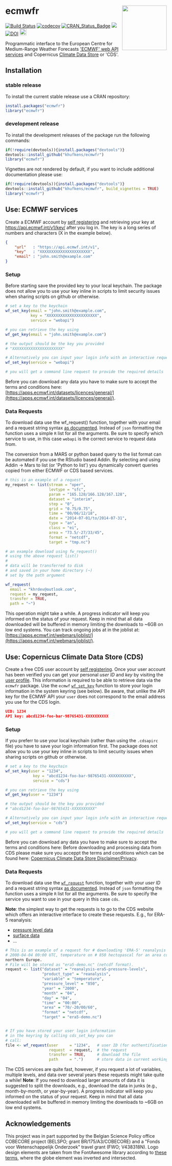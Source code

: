 # ecmwfr <a href='https://khufkens.github.io/ecmwfr/'><img src='https://github.com/khufkens/ecmwfr/raw/master/ecmwfr-logo.png' align="right" height="139" /></a>

[![Build Status](https://travis-ci.org/khufkens/ecmwfr.svg?branch=master)](https://travis-ci.org/khufkens/ecmwfr)
[![codecov](https://codecov.io/gh/khufkens/ecmwfr/branch/master/graph/badge.svg)](https://codecov.io/gh/khufkens/ecmwfr)
[![CRAN\_Status\_Badge](https://www.r-pkg.org/badges/version/ecmwfr)](https://cran.r-project.org/package=ecmwfr)
[![](https://cranlogs.r-pkg.org/badges/grand-total/ecmwfr)](https://cran.r-project.org/package=ecmwfr)
[![DOI](https://zenodo.org/badge/156325084.svg)](https://zenodo.org/badge/latestdoi/156325084)
<a href="https://www.buymeacoffee.com/H2wlgqCLO" target="_blank"><img src="https://www.buymeacoffee.com/assets/img/custom_images/orange_img.png" alt="Buy Me A Coffee" height="21px" ></a>

Programmatic interface to the European Centre for Medium-Range Weather Forecasts
['ECMWF' web API services](https://confluence.ecmwf.int/display/WEBAPI/ECMWF+Web+API+Home)
and Copernicus [Climate Data Store](https://cds.climate.copernicus.eu) or 'CDS'.

## Installation

### stable release

To install the current stable release use a CRAN repository:

``` r
install.packages("ecmwfr")
library("ecmwfr")
```

### development release

To install the development releases of the package run the following
commands:

``` r
if(!require(devtools)){install.packages("devtools")}
devtools::install_github("khufkens/ecmwfr")
library("ecmwfr")
```

Vignettes are not rendered by default, if you want to include additional
documentation please use:

``` r
if(!require(devtools)){install.packages("devtools")}
devtools::install_github("khufkens/ecmwfr", build_vignettes = TRUE)
library("ecmwfr")
```

## Use: ECMWF services

Create a ECMWF account by [self registering](https://apps.ecmwf.int/registration/) 
and retrieving your key at https://api.ecmwf.int/v1/key/ after you log in. The
key is a long series of numbers and characters (X in the example below).

```json
{
    "url"   : "https://api.ecmwf.int/v1",
    "key"   : "XXXXXXXXXXXXXXXXXXXXXX",
    "email" : "john.smith@example.com"
}
```

### Setup

Before starting save the provided key to your local keychain. The package does
not allow you to use your key inline in scripts to limit security issues when
sharing scripts on github or otherwise.

```R
# set a key to the keychain
wf_set_key(email = "john.smith@example.com",
           key = "XXXXXXXXXXXXXXXXXXXXXX",
           service = "webapi")

# you can retrieve the key using
wf_get_key(email = "john.smith@example.com")

# the output should be the key you provided
# "XXXXXXXXXXXXXXXXXXXXXX"

# Alternatively you can input your login info with an interactive request
wf_set_key(service = "webapi")

# you will get a command line request to provide the required details
```

Before you can download any data you have to make sure to accept the terms and
conditions here:
[https://apps.ecmwf.int/datasets/licences/general/](https://apps.ecmwf.int/datasets/licences/general/).

### Data Requests

To download data use the wf_request() function, together with your email and a
request string syntax [as documented](https://confluence.ecmwf.int/display/WEBAPI/Brief+request+syntax#Briefrequestsyntax-Syntax). Instead of `json` formatting the function uses a simple `R` list for all
the arguments. Be sure to specify which service to use, in this case `webapi` 
is the correct service to request data from.

The conversion from a MARS or python based query to the list format can be automated if you use the RStudio based Addin. By selecting and using Addin -> Mars to list (or 'Python to list') you dynamically convert queries copied from either ECMWF or CDS based services.

[](https://user-images.githubusercontent.com/1354258/56429601-ced94100-62c3-11e9-82f3-ae2cd03d06f5.gif)

```R
# this is an example of a request
my_request <- list(stream = "oper",
                   levtype = "sfc",
                   param = "165.128/166.128/167.128",
                   dataset = "interim",
                   step = "0",
                   grid = "0.75/0.75",
                   time = "00/06/12/18",
                   date = "2014-07-01/to/2014-07-31",
                   type = "an",
                   class = "ei",
                   area = "73.5/-27/33/45",
                   format = "netcdf",
                   target = "tmp.nc")

# an example download using fw_request()
# using the above request list()
# 
# data will be transferred to disk
# and saved in your home directory (~)
# set by the path argument

wf_request(
  email = "khrdev@outlook.com",
  request = my_request,
  transfer = TRUE,
  path = "~")
```

This operation might take a while. A progress indicator will keep you informed
on the status of your request. Keep in mind that all data downloaded will be 
buffered in memory limiting the downloads to ~6GB on low end systems. You can 
track ongoing jobs at in the joblist at: [https://apps.ecmwf.int/webmars/joblist/](https://apps.ecmwf.int/webmars/joblist/).


## Use: Copernicus Climate Data Store (CDS)

Create a free CDS user account by [self
registering](https://cds.climate.copernicus.eu/user/register). Once your user
account has been verified you can get your personal _user ID_ and _key_ by 
visiting the [user profile](https://cds.climate.copernicus.eu/user). This 
information is required to be able to retrieve data via the `ecmwfr` package. 
Use the `ecmwf` [`wf_set_key`](references/wf_set_key.html) function to store
your login information in the system keyring (see below). Be aware, that unlike
the API key for the ECMWF API your `user` does not correspond to the email
address you use for the CDS login.

```json
UID: 1234
API key: abcd1234-foo-bar-98765431-XXXXXXXXXX
```

### Setup

If you preferr to use your local keychain (rather than using the `.cdsapirc`
file) you have to save your login information first.  The package does not
allow you to use your key inline in scripts to limit security issues when
sharing scripts on github or otherwise.

```R
# set a key to the keychain
wf_set_key(user = "1234",
            key = "abcd1234-foo-bar-98765431-XXXXXXXXXX",
            service = "cds")

# you can retrieve the key using
wf_get_key(user = "1234")

# the output should be the key you provided
# "abcd1234-foo-bar-98765431-XXXXXXXXXX"

# Alternatively you can input your login info with an interactive request
wf_set_key(service = "cds")

# you will get a command line request to provide the required details
```

Before you can download any data you have to make sure to accept the terms and
conditions here: Before downloading and processing data from CDS please make
sure you acceppt the terms and conditions which can be found here: [Copernicus
Climate Data Store Disclaimer/Privacy](https://cds.climate.copernicus.eu/disclaimer-privacy).

### Data Requests

To download data use the [`wf_request`](references/wf_request.html) function,
together with your _user ID_ and a request string syntax
[as documented](https://confluence.ecmwf.int/display/WEBAPI/Brief+request+syntax#Briefrequestsyntax-Syntax). Instead of `json` formatting the function uses a simple `R` list for all the
arguments. Be sure to specify the service you want to use in your query in this case `cds`.

**Note**: the simplest way to get the requests is to go to the CDS
website which offers an interactive interface to create these requests.  E.g.,
for ERA-5 reanalysis:

* [pressure level data](https://cds.climate.copernicus.eu/cdsapp#!/dataset/reanalysis-era5-pressure-levels?tab=form)
* [surface data](https://cds.climate.copernicus.eu/cdsapp#!/dataset/reanalysis-era5-single-levels?tab=form)
* ...

```R
# This is an example of a request for # downloading 'ERA-5' reanalysis data for
# 2000-04-04 00:00 UTC, temperature on # 850 hectopascal for an area covering #
northern Europe.
# File will be stored as "era5-demo.nc" (netcdf format).
request <- list("dataset" = "reanalysis-era5-pressure-levels",
                "product_type" = "reanalysis",
                "variable" = "temperature",
                "pressure_level" = "850",
                "year" = "2000",
                "month" = "04",
                "day" = "04",
                "time" = "00:00",
                "area" = "70/-20/00/60",
                "format" = "netcdf",
                "target" = "era5-demo.nc")


# If you have stored your user login information
# in the keyring by calling cds_set_key you can
# call:
file <- wf_request(user     = "1234",   # user ID (for authentification)
                   request  = request,  # the request
                   transfer = TRUE,     # download the file
                   path     = ".")      # store data in current working directory

```

The CDS services are quite fast, however, if you request a lot of variables,
multiple levels, and data over several years these requests might take quite a
while!  **Note**: If you need to download larger amounts of data it is
suggested to split the downloads, e.g., download the data in junks (e.g.,
month-by-month, or year-by-year). A progress indicator will keep you informed
on the status of your request. Keep in mind that all data downloaded will be
buffered in memory limiting the downloads to ~6GB on low end systems.

## Acknowledgements

This project was in part supported by the Belgian Science Policy office COBECORE project (BELSPO; grant BR/175/A3/COBECORE) and a "Fonds voor Wetenschappelijk Onderzoek" travel grant (FWO; V438318N). Logo design elements are taken from the FontAwesome library according to [these terms](https://fontawesome.com/license), where the globe element was inverted and intersected.

